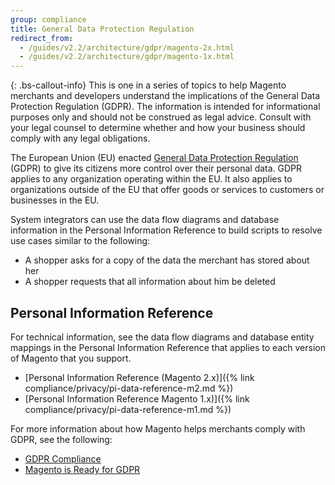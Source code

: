 ```yaml
---
group: compliance
title: General Data Protection Regulation
redirect_from:
  - /guides/v2.2/architecture/gdpr/magento-2x.html
  - /guides/v2.2/architecture/gdpr/magento-1x.html
---
```


{: .bs-callout-info}
This is one in a series of topics to help Magento merchants and developers understand the implications of the General Data Protection Regulation (GDPR). The information is intended for informational purposes only and should not be construed as legal advice. Consult with your legal counsel to determine whether and how your business should comply with any legal obligations.

The European Union (EU) enacted [General Data Protection Regulation](https://ec.europa.eu/info/law/law-topic/data-protection_en) (GDPR) to give its citizens more control over their personal data. GDPR applies to any organization operating within the EU. It also applies to organizations outside of the EU that offer goods or services to customers or businesses in the EU.

System integrators can use the data flow diagrams and database information in the Personal Information Reference to build scripts to resolve use cases similar to the following:

-  A shopper asks for a copy of the data the merchant has stored about her
-  A shopper requests that all information about him be deleted

## Personal Information Reference

For technical information, see the data flow diagrams and database entity mappings in the Personal Information Reference that applies to each version of Magento that you support.

-  [Personal Information Reference (Magento 2.x)]({% link compliance/privacy/pi-data-reference-m2.md %})
-  [Personal Information Reference Magento 1.x)]({% link compliance/privacy/pi-data-reference-m1.md %})

For more information about how Magento helps merchants comply with GDPR, see the following:

-  [GDPR Compliance](https://docs.magento.com/m2/ee/user_guide/stores/compliance-gdpr.html)
-  [Magento is Ready for GDPR](https://magento.com/gdpr)
